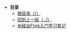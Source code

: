 * **目录**
  * [根目录（/）](/README)
  * [回到上一级（../）](../README)
  * [尚硅谷Flink入门学习笔记](/大数据/Flink/Flink学习笔记/尚硅谷Flink入门学习笔记/尚硅谷Flink入门学习笔记.md)


